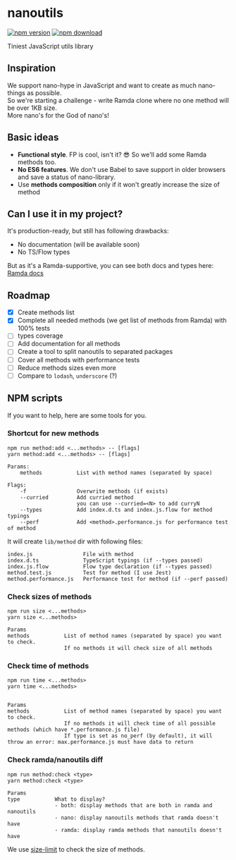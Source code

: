 # nanoutils

[![npm version](https://badge.fury.io/js/nanoutils.svg)](https://badge.fury.io/js/nanoutils)
[![npm download](https://img.shields.io/npm/dm/nanoutils.svg)](https://npmcharts.com/compare/nanoutils?minimal=true)

Tiniest JavaScript utils library

## Inspiration

We support nano-hype in JavaScript and want to create as much nano-things as possible.  
So we're starting a challenge - write Ramda clone where no one method will be over 1KB size.  
More nano's for the God of nano's!

## Basic ideas

* **Functional style**. FP is cool, isn't it? :sunglasses: So we'll add some Ramda methods too.
* **No ES6 features**. We don't use Babel to save support in older browsers and save a status of nano-library.
* Use **methods composition** only if it won't greatly increase the size of method

## Can I use it in my project?

It's production-ready, but still has following drawbacks:

* No documentation (will be available soon)
* No TS/Flow types

But as it's a Ramda-supportive, you can see both docs and types here: [Ramda docs](https://ramdajs.com/docs/)

## Roadmap

* [x] Create methods list
* [x] Complete all needed methods (we get list of methods from Ramda) with 100% tests
* [ ] types coverage
* [ ] Add documentation for all methods
* [ ] Create a tool to split nanoutils to separated packages
* [ ] Cover all methods with performance tests
* [ ] Reduce methods sizes even more
* [ ] Compare to `lodash`, `underscore` (?)

## NPM scripts

If you want to help, here are some tools for you.

### Shortcut for new methods

```
npm run method:add <...methods> -- [flags]
yarn method:add <...methods> -- [flags]

Params:
    methods           List with method names (separated by space)

Flags:
    -f                Overwrite methods (if exists)
    --curried         Add curried method
                      you can use --curried=<N> to add curryN
    --types           Add index.d.ts and index.js.flow for method typings
    --perf            Add <method>.performance.js for performance test of method
```

It will create `lib/method` dir with following files:

```
index.js                File with method
index.d.ts              TypeScript typings (if --types passed)
index.js.flow           Flow type declaration (if --types passed)
method.test.js          Test for method (I use Jest)
method.performance.js   Performance test for method (if --perf passed)
```

### Check sizes of methods

```
npm run size <...methods>
yarn size <...methods>

Params
methods           List of method names (separated by space) you want to check.
                  If no methods it will check size of all methods
```

### Check time of methods

```
npm run time <...methods>
yarn time <...methods>


Params
methods           List of method names (separated by space) you want to check.
                  If no methods it will check time of all possible methods (which have *.performance.js file)
                  If type is set as no_perf (by default), it will throw an error: max.performance.js must have data to return
```

### Check ramda/nanoutils diff

```
npm run method:check <type>
yarn method:check <type>

Params
type           What to display?
               - both: display methods that are both in ramda and nanoutils
               - nano: display nanoutils methods that ramda doesn't have
               - ramda: display ramda methods that nanoutils doesn't have
```

We use [size-limit](https://github.com/ai/size-limit) to check the size of methods.
